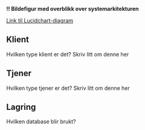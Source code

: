 **!! Bildefigur med overblikk over systemarkitekturen**

[Link til Lucidchart-diagram](https://lucid.app/lucidchart/0d99b432-a250-4c3c-82a4-24b8ca16d577/edit?beaconFlowId=CD065968ADA5F066&invitationId=inv_61a89027-4702-489d-96cd-8c8816df58c9&page=0_0#)

## Klient
Hvilken type klient er det? Skriv litt om denne her

## Tjener
Hvilken type tjener er det? Skriv litt om denne her

## Lagring
Hvilken database blir brukt?